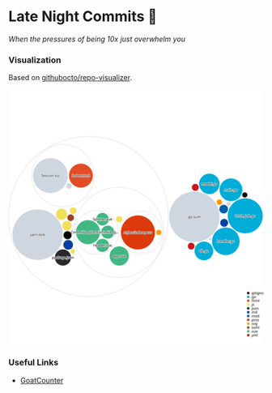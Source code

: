 # Late Night Commits 🍺

_When the pressures of being 10x just overwhelm you_

### Visualization

Based on [githubocto/repo-visualizer](https://octo.github.com/projects/repo-visualization).

![diagram](./diagram.svg)

### Useful Links

- [GoatCounter](https://latenightcommits.goatcounter.com/)
